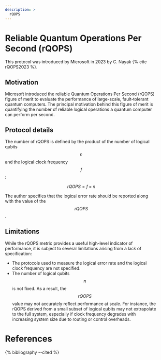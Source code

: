 ```yaml
---
description: >
  rQOPS
---
```


# Reliable Quantum Operations Per Second (rQOPS)

This protocol was introduced by Microsoft in 2023 by C. Nayak {% cite rQOPS2023 %}. 

## Motivation

Microsoft introduced the reliable Quantum Operations Per Second (rQOPS) figure of merit to evaluate the performance of large-scale, fault-tolerant quantum computers. The principal motivation behind this figure of merit is quantifying the number of reliable logical operations a quantum computer can perform per second.

## Protocol details

The number of rQOPS is defined by the product of the number of logical qubits $$n$$ and the logical clock frequency $$f$$:

$$rQOPS = f \times n$$

The author specifies that the logical error rate should be reported along with the value of the $$rQOPS$$.

## Limitations

While the rQOPS metric provides a useful high-level indicator of performance, it is subject to several limitations arising from a lack of specification:
- The protocols used to measure the logical error rate and the logical clock frequency are not specified.
- The number of logical qubits $$n$$ is not fixed. As a result, the $$rQOPS$$ value may not accurately reflect performance at scale. For instance, the rQOPS derived from a small subset of logical qubits may not extrapolate to the full system, especially if clock frequency degrades with increasing system size due to routing or control overheads.

# References 
{% bibliography --cited %}

